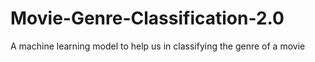 # Movie-Genre-Classification-2.0
A machine learning model to help us in classifying the genre of a movie
